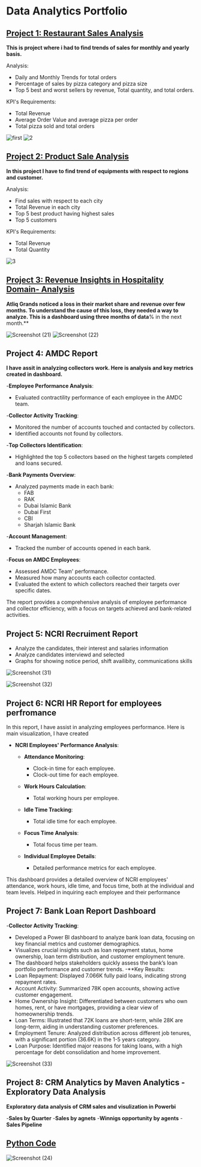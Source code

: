 # Data Analytics Portfolio

## [Project 1: Restaurant Sales Analysis](https://www.linkedin.com/pulse/analyzing-pizza-sales-trends-using-power-bi-shanzay-rajpoot-f7rqf/?trackingId=vyWerJBPTDeOiwV8ZszAyQ%3D%3D)

**This is project where i had to find trends of sales for monthly and yearly basis.**

Analysis:
   - Daily and Monthly Trends for total orders
   - Percentage of sales by pizza category and pizza size
   - Top 5 best and worst sellers by revenue, Total quantity, and total orders.

KPI's Requirements:
   - Total Revenue
   - Average Order Value and average pizza per order
   - Total pizza sold and total orders

![first](https://github.com/user-attachments/assets/1a1c923a-60e3-408c-8606-53b52ca2bca1)
![2](https://github.com/user-attachments/assets/337ac9e7-8f7d-49e5-9f40-12475d5ef43c)

## [Project 2: Product Sale Analysis](https://app.powerbi.com/groups/me/reports/956b54e7-d311-4975-8deb-bd32af55c13e/4103305755dde8fe4217?experience=power-bi)

**In this project I have to find trend of equipments with respect to regions and customer.**

Analysis:
   - Find sales with respect to each city
   - Total Revenue in each city
   - Top 5 best product having highest sales
   - Top 5 customers

KPI's Requirements:
   - Total Revenue
   - Total Quantity
     
![3](https://github.com/user-attachments/assets/effaab5d-e33d-47c3-aaec-8b402df43a60)

## [Project 3: Revenue Insights in Hospitality Domain- Analysis](https://www.linkedin.com/pulse/analyzing-pizza-sales-trends-using-power-bi-shanzay-rajpoot-f7rqf/?trackingId=vyWerJBPTDeOiwV8ZszAyQ%3D%3D)

**Atliq Grands noticed a loss in their market share and revenue over few months. To understand the cause of this loss, they needed a way to analyze. This is a dashboard using three months of data**% in the next month.**

![Screenshot (21)](https://github.com/user-attachments/assets/d5eadd67-9813-46c5-a34d-2c9bd210d00f)
![Screenshot (22)](https://github.com/user-attachments/assets/da1f4238-e194-4a1d-b404-4603b175fa2d)


## Project 4: AMDC Report  
**I have assit in analyzing collectors work. Here is analysis and key metrics created in dashboard.**

 -**Employee Performance Analysis**:
  - Evaluated contractility performance of each employee in the AMDC team.
  
  -**Collector Activity Tracking**:
  - Monitored the number of accounts touched and contacted by collectors.
  - Identified accounts not found by collectors.
  
  -**Top Collectors Identification**:
  - Highlighted the top 5 collectors based on the highest targets completed and loans secured.
  
   -**Bank Payments Overview**:
  - Analyzed payments made in each bank:
    - FAB
    - RAK
    - Dubai Islamic Bank
    - Dubai First
    - CBI
    - Sharjah Islamic Bank
  
  -**Account Management**:
  - Tracked the number of accounts opened in each bank.
  
  -**Focus on AMDC Employees**:
  - Assessed AMDC Team' performance.
  - Measured how many accounts each collector contacted.
  - Evaluated the extent to which collectors reached their targets over specific dates.

The report provides a comprehensive analysis of employee performance and collector efficiency, with a focus on targets achieved and bank-related activities.

## Project 5: NCRI Recruiment Report
- Analyze the candidates, their interest and salaries information
- Analyze candidates interviewd and selected
- Graphs for showing notice period, shift availibity, communications skills
  
![Screenshot (31)](https://github.com/user-attachments/assets/ce4ab200-d692-45f5-9f64-ca52181e7d72)

![Screenshot (32)](https://github.com/user-attachments/assets/ff81e18a-1ab7-455a-b205-efce049f2af0)



## Project 6: NCRI HR Report for employees perfromance
In this report, I have assist in analyzing employees performance. Here is main visualization, I have created

- **NCRI Employees' Performance Analysis**:
  - **Attendance Monitoring**:
    - Clock-in time for each employee.
    - Clock-out time for each employee.
  
  - **Work Hours Calculation**:
    - Total working hours per employee.
  
  - **Idle Time Tracking**:
    - Total idle time for each employee.
  
  - **Focus Time Analysis**:
    - Total focus time per team.
  
  - **Individual Employee Details**:
    - Detailed performance metrics for each employee.

This dashboard provides a detailed overview of NCRI employees' attendance, work hours, idle time, and focus time, both at the individual and team levels. Helped in inquiring each employee and their performance

## Project 7: Bank Loan Report Dashboard
-**Collector Activity Tracking**:
- Developed a Power BI dashboard to analyze bank loan data, focusing on key financial metrics and customer demographics.
- Visualizes crucial insights such as loan repayment status, home ownership, loan term distribution, and customer employment tenure.
- The dashboard helps stakeholders quickly assess the bank’s loan portfolio performance and customer trends.
-**Key Results:
- Loan Repayment: Displayed 7.066K fully paid loans, indicating strong repayment rates.
- Account Activity: Summarized 78K open accounts, showing active customer engagement.
- Home Ownership Insight: Differentiated between customers who own homes, rent, or have mortgages, providing a clear view of homeownership trends.
- Loan Terms: Illustrated that 72K loans are short-term, while 28K are long-term, aiding in understanding customer preferences.
- Employment Tenure: Analyzed distribution across different job tenures, with a significant portion (36.6K) in the 1-5 years category.
- Loan Purpose: Identified major reasons for taking loans, with a high percentage for debt consolidation and home improvement.

![Screenshot (33)](https://github.com/user-attachments/assets/a718147f-604e-4101-b14c-50db55f96bdb)

## Project 8: CRM Analytics by Maven Analytics - Exploratory Data Analysis
**Exploratory data analysis of CRM sales and visulization in Powerbi**

 -**Sales by Quarter**
 -**Sales by agnets**
 -**Winnigs opportunity by agents**
 -**Sales Pipeline**

## [Python Code](https://github.com/shay-coder/Exploratory-Data-Analysis/blob/main/Exploratory_Data_Analysis.ipynb)


  ![Screenshot (24)](https://github.com/user-attachments/assets/0833cdd8-0f09-4255-82be-75c379f8ceb4)


    


